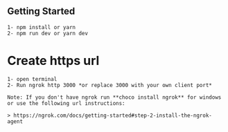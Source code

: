 ## Getting Started

    1- npm install or yarn
    2- npm run dev or yarn dev

# Create https url

    1- open terminal
    2- Run ngrok http 3000 *or replace 3000 with your own client port*
    
    Note: If you don't have ngrok run **choco install ngrok** for windows or use the following url instructions:
        
    > https://ngrok.com/docs/getting-started#step-2-install-the-ngrok-agent 
